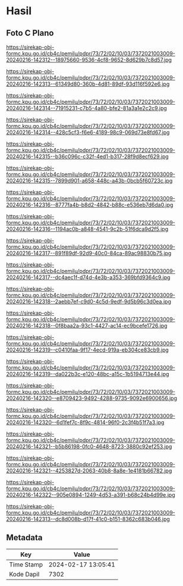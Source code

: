 # Hasil

## Foto C Plano

https://sirekap-obj-formc.kpu.go.id/cb4c/pemilu/pdpr/73/72/02/10/03/7372021003009-20240216-142312--18975660-9536-4cf8-9652-8d629b7c8d57.jpg

https://sirekap-obj-formc.kpu.go.id/cb4c/pemilu/pdpr/73/72/02/10/03/7372021003009-20240216-142313--61349d80-360b-4d81-89df-93d116f592e6.jpg

https://sirekap-obj-formc.kpu.go.id/cb4c/pemilu/pdpr/73/72/02/10/03/7372021003009-20240216-142314--71915231-c7b5-4a80-bfe2-81a3a1e2c2c9.jpg

https://sirekap-obj-formc.kpu.go.id/cb4c/pemilu/pdpr/73/72/02/10/03/7372021003009-20240216-142314--428c5cf3-f6e6-4189-98c9-069d73e8fd67.jpg

https://sirekap-obj-formc.kpu.go.id/cb4c/pemilu/pdpr/73/72/02/10/03/7372021003009-20240216-142315--b36c096c-c32f-4ed1-b317-28f9d8ecf629.jpg

https://sirekap-obj-formc.kpu.go.id/cb4c/pemilu/pdpr/73/72/02/10/03/7372021003009-20240216-142315--7899d901-a658-448c-a43b-0bcb5f60723c.jpg

https://sirekap-obj-formc.kpu.go.id/cb4c/pemilu/pdpr/73/72/02/10/03/7372021003009-20240216-142316--8777fa4b-b8d2-4842-b88c-e536eb7d6da0.jpg

https://sirekap-obj-formc.kpu.go.id/cb4c/pemilu/pdpr/73/72/02/10/03/7372021003009-20240216-142316--1194ac0b-a848-4541-9c2b-51f6dca9d2f5.jpg

https://sirekap-obj-formc.kpu.go.id/cb4c/pemilu/pdpr/73/72/02/10/03/7372021003009-20240216-142317--891f89df-92d9-40c0-84ca-89ac98830b75.jpg

https://sirekap-obj-formc.kpu.go.id/cb4c/pemilu/pdpr/73/72/02/10/03/7372021003009-20240216-142317--dc4aec1f-d74d-4e3b-a353-369bfd9364c9.jpg

https://sirekap-obj-formc.kpu.go.id/cb4c/pemilu/pdpr/73/72/02/10/03/7372021003009-20240216-142318--2aebb7ef-c9d0-4c5d-9edf-9d5b96c3d0ea.jpg

https://sirekap-obj-formc.kpu.go.id/cb4c/pemilu/pdpr/73/72/02/10/03/7372021003009-20240216-142318--0f8baa2a-93c1-4427-ac14-ec9bcefe1726.jpg

https://sirekap-obj-formc.kpu.go.id/cb4c/pemilu/pdpr/73/72/02/10/03/7372021003009-20240216-142319--c0410faa-9f17-4ecd-919a-eb304ce83cb9.jpg

https://sirekap-obj-formc.kpu.go.id/cb4c/pemilu/pdpr/73/72/02/10/03/7372021003009-20240216-142319--da022b3c-e120-48bc-a15c-1b5194713e44.jpg

https://sirekap-obj-formc.kpu.go.id/cb4c/pemilu/pdpr/73/72/02/10/03/7372021003009-20240216-142320--e8709423-9492-4288-9735-9092e6900656.jpg

https://sirekap-obj-formc.kpu.go.id/cb4c/pemilu/pdpr/73/72/02/10/03/7372021003009-20240216-142320--6d1fef7c-8f9c-4814-96f0-2c3f4b51f7a3.jpg

https://sirekap-obj-formc.kpu.go.id/cb4c/pemilu/pdpr/73/72/02/10/03/7372021003009-20240216-142321--b5b86198-0fc0-4648-8723-3880c92ef253.jpg

https://sirekap-obj-formc.kpu.go.id/cb4c/pemilu/pdpr/73/72/02/10/03/7372021003009-20240216-142321--4253827d-2063-40b8-8a8e-1e4181b66782.jpg

https://sirekap-obj-formc.kpu.go.id/cb4c/pemilu/pdpr/73/72/02/10/03/7372021003009-20240216-142322--905e0894-1249-4d53-a391-b68c24b4d99e.jpg

https://sirekap-obj-formc.kpu.go.id/cb4c/pemilu/pdpr/73/72/02/10/03/7372021003009-20240216-142313--dc8d008b-d17f-41c0-b151-8362c683b046.jpg


## Metadata

| Key        | Value               |
| ---------- | ------------------- |
| Time Stamp | 2024-02-17 13:05:41 |
| Kode Dapil | 7302                |



